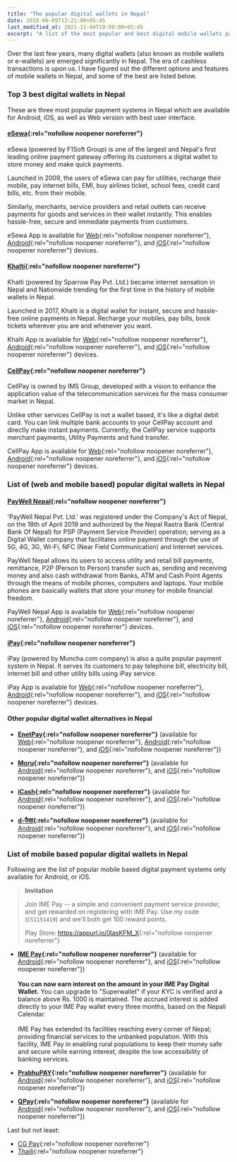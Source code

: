```yaml
---
title: "The popular digital wallets in Nepal"
date: 2018-06-09T13:21:00+05:45
last_modified_at: 2021-11-04T19:00:00+05:45
excerpt: "A list of the most popular and best digital mobile wallets payment systems in Nepal."
---
```


Over the last few years, many digital wallets (also known as mobile wallets or e-wallets) are emerged significantly in Nepal. The era of cashless transactions is upon us. I have figured out the different options and features of mobile wallets in Nepal, and some of the best are listed below.

### Top 3 best digital wallets in Nepal

These are three most popular payment systems in Nepal which are available for Android, iOS, as well as Web version with best user interface.

#### [eSewa](https://esewa.com.np/){:rel="nofollow noopener noreferrer"}

eSewa (powered by F1Soft Group) is one of the largest and Nepal's first leading online payment gateway offering its customers a digital wallet to store money and make quick payments.

Launched in 2009, the users of eSewa can pay for utilities, recharge their mobile, pay internet bills, EMI, buy airlines ticket, school fees, credit card bills, etc. from their mobile.

Similarly, merchants, service providers and retail outlets can receive payments for goods and services in their wallet instantly. This enables hassle-free, secure and immediate payments from customers.

eSewa App is available for [Web](https://esewa.com.np/){:rel="nofollow noopener noreferrer"}, [Android](https://play.google.com/store/apps/details?id=com.f1soft.esewa){:rel="nofollow noopener noreferrer"}, and [iOS](https://itunes.apple.com/us/app/esewa/id614370939?ls=1&mt=8){:rel="nofollow noopener noreferrer"} devices.

#### [Khalti](https://khalti.com/){:rel="nofollow noopener noreferrer"}

Khalti (powered by Sparrow Pay Pvt. Ltd.) became internet sensation in Nepal and Nationwide trending for the first time in the history of mobile wallets in Nepal.

Launched in 2017, Khalti is a digital wallet for instant, secure and hassle-free online payments in Nepal. Recharge your mobiles, pay bills, book tickets wherever you are and whenever you want.

Khalti App is available for [Web](https://khalti.com/){:rel="nofollow noopener noreferrer"}, [Android](https://play.google.com/store/apps/details?id=com.khalti){:rel="nofollow noopener noreferrer"}, and [iOS](https://itunes.apple.com/us/app/khalti/id1263400741?ls=1&mt=8){:rel="nofollow noopener noreferrer"} devices.

#### [CellPay](https://cellpay.com.np/){:rel="nofollow noopener noreferrer"}

CellPay is owned by IMS Group, developed with a vision to enhance the application value of the telecommunication services for the mass consumer market in Nepal.

Unlike other services CellPay is not a wallet based, it's like a digital debit card. You can link multiple bank accounts to your CellPay account and directly make instant payments. Currently, the CellPay service supports merchant payments, Utility Payments and fund transfer.

CellPay App is available for [Web](https://app.cellpay.com.np/){:rel="nofollow noopener noreferrer"}, [Android](https://play.google.com/store/apps/details?id=com.cellpay){:rel="nofollow noopener noreferrer"}, and [iOS](https://itunes.apple.com/us/app/cellpay/id1441280711?mt=8){:rel="nofollow noopener noreferrer"} devices.

### List of (web and mobile based) popular digital wallets in Nepal

#### [PayWell Nepal](https://www.paywellnepal.com.np/){:rel="nofollow noopener noreferrer"}

'PayWell Nepal Pvt. Ltd.' was registered under the Company's Act of Nepal, on the 18th of April 2019 and authorized by the Nepal Rastra Bank (Central Bank Of Nepal) for PSP (Payment Service Provider) operation; serving as a Digital Wallet company that facilitates online payment through the use of 5G, 4G, 3G, Wi-Fi, NFC (Near Field Communication) and Internet services.

PayWell Nepal allows its users to access utility and retail bill payments, remittance, P2P (Person to Person) transfer such as, sending and receiving money and also cash withdrawal from Banks, ATM and Cash Point Agents through the means of mobile phones, computers and laptops. Your mobile phones are basically wallets that store your money for mobile financial freedom.

PayWell Nepal App is available for [Web](https://www.paywellnepal.com.np/client/default.asp){:rel="nofollow noopener noreferrer"}, [Android](https://play.google.com/store/apps/details?id=com.paywell.nepal&hl=en_US){:rel="nofollow noopener noreferrer"}, and [iOS](https://apps.apple.com/us/app/paywell-nepal/id1463318612){:rel="nofollow noopener noreferrer"} devices.

#### [iPay](https://ipay.com.np/){:rel="nofollow noopener noreferrer"}

iPay (powered by Muncha.com company) is also a quite popular payment system in Nepal. It serves its customers to pay telephone bill, electricity bill, internet bill and other utility bills using iPay service.

iPay App is available for [Web](https://ipay.com.np/){:rel="nofollow noopener noreferrer"}, [Android](https://play.google.com/store/apps/details?id=np.com.focusone.ipay){:rel="nofollow noopener noreferrer"}, and [iOS](https://itunes.apple.com/us/app/ipay-nepal/id1091094163?ls=1&mt=8){:rel="nofollow noopener noreferrer"} devices.

#### Other popular digital wallet alternatives in Nepal

- **[EnetPay](https://www.enetpayment.com/){:rel="nofollow noopener noreferrer"}** (available for [Web](https://www.enetpayment.com/){:rel="nofollow noopener noreferrer"}, [Android](https://play.google.com/store/apps/details?id=np.com.onlinepayment){:rel="nofollow noopener noreferrer"}, and [iOS](https://itunes.apple.com/US/app/id1374131281?mt=8){:rel="nofollow noopener noreferrer"})

- **[Moru](https://moru.com.np/){:rel="nofollow noopener noreferrer"}** (available for [Android](https://bit.ly/2SMSQB2){:rel="nofollow noopener noreferrer"}, and [iOS](https://apple.co/3lHSacu){:rel="nofollow noopener noreferrer"})

- **[iCash](https://icash.com.np/){:rel="nofollow noopener noreferrer"}** (available for [Android](https://play.google.com/store/apps/details?id=com.silkinv.icash&hl=en&gl=US){:rel="nofollow noopener noreferrer"}, and [iOS](https://apps.apple.com/us/app/icash-mobile-payment/id1543688814){:rel="nofollow noopener noreferrer"})

- **[d-पैसा](https://www.dpaisa.com/){:rel="nofollow noopener noreferrer"}** (available for [Android](https://play.google.com/store/apps/details?id=com.dpaisa){:rel="nofollow noopener noreferrer"}, and [iOS](https://apps.apple.com/us/app/dpaisa-digital-payment-nepal/id1555859739){:rel="nofollow noopener noreferrer"})

### List of mobile based popular digital wallets in Nepal

Following are the list of popular mobile based digital payment systems only available for Android, or iOS.

> **Invitation**
>
> Join IME Pay -- a simple and convenient payment service provider, and get rewarded on registering with IME Pay. Use my code (`CS1151419`) and we'll both get 100 reward points.
>
> Play Store: <https://appurl.io/lXasKFM_X>{:rel="nofollow noopener noreferrer"}

- **[IME Pay](http://www.imepay.com.np/){:rel="nofollow noopener noreferrer"}** (available for [Android](https://play.google.com/store/apps/details?id=com.swifttechnology.imepay){:rel="nofollow noopener noreferrer"}, and [iOS](https://itunes.apple.com/np/app/ime-pay/id1241888344?mt=8){:rel="nofollow noopener noreferrer"}) <br />
  <br />
  **You can now earn interest on the amount in your IME Pay Digital Wallet.** You can upgrade to "Superwallet" if your KYC is verified and a balance above Rs. 1000 is maintained. The accrued interest is added directly to your IME Pay wallet every three months, based on the Nepali Calendar. <br />
  <br />
  IME Pay has extended its facilities reaching every corner of Nepal; providing financial services to the unbanked population. With this facility, IME Pay in enabling rural populations to keep their money safe and secure while earning interest, despite the low accessibility of banking services.

- **[PrabhuPAY](https://prabhupay.com/){:rel="nofollow noopener noreferrer"}** (available for [Android](https://play.google.com/store/apps/details?id=com.prabhutech.prabhupay&hl=en){:rel="nofollow noopener noreferrer"}, and [iOS](https://itunes.apple.com/np/app/prabhupay-mobile-wallet/id1451300760?mt=8){:rel="nofollow noopener noreferrer"})

- **[QPay](http://www.qpay.com.np/){:rel="nofollow noopener noreferrer"}** (available for [Android](https://play.google.com/store/apps/details?id=net.qpaysolutions.QPay){:rel="nofollow noopener noreferrer"}, and [iOS](https://itunes.apple.com/us/app/qpay-nepal/id1127765416?mt=8){:rel="nofollow noopener noreferrer"})

Last but not least:

- [CG Pay](https://cgpay.com.np/){:rel="nofollow noopener noreferrer"}
- [Thaili](https://www.thaili.com.np/){:rel="nofollow noopener noreferrer"}
